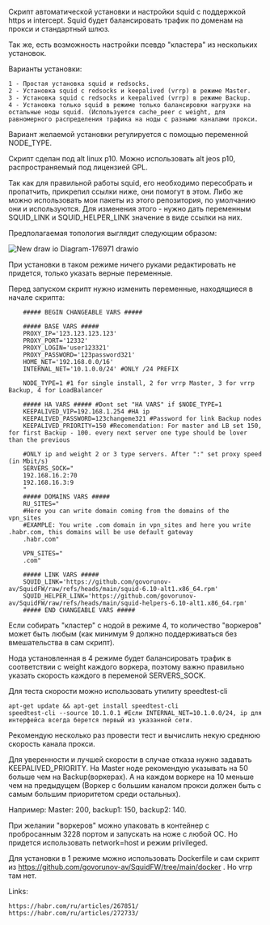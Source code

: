 Скрипт автоматической установки и настройки squid с поддержкой https и intercept. Squid будет балансировать трафик по доменам на прокси и стандартный шлюз.


Так же, есть возможность настройки псевдо "кластера" из нескольких установок.


Варианты установки:

    1 - Простая установка squid и redsocks.
    2 - Установка squid с redsocks и keepalived (vrrp) в режиме Master.
    3 - Установка squid с redsocks и keepalived (vrrp) в режиме Backup.
    4 - Установка только squid в режиме только балансировки нагрузки на остальные ноды squid. (Используется cache_peer с weight, для равномерного распределения трафика на ноды с разными каналами прокси.
  
Вариант желаемой установки регулируется с помощью переменной NODE_TYPE.


Скрипт сделан под alt linux p10. Можно использовать alt jeos p10, распространяемый под лицензией GPL.


Так как для правильной работы squid, его необходимо пересобрать и пропатчить, прикрепил ссылки ниже, они помогут в этом. Либо же можно использовать мои пакеты из этого репозитория, по умолчанию они и используются. Для изменения этого - нужно дать переменным SQUID_LINK и SQUID_HELPER_LINK значение в виде ссылки на них.


Предполагаемая топология выглядит следующим образом:

![New draw io Diagram-176971 drawio](https://github.com/user-attachments/assets/b743adc7-8765-4ebb-ad82-aef79da37313)


При установки в таком режиме ничего руками редактировать не придется, только указать верные переменные.


Перед запуском скрипт нужно изменить переменные, находящиеся в начале скрипта:

        ##### BEGIN CHANGEABLE VARS #####
        
        ##### BASE VARS #####
        PROXY_IP='123.123.123.123'
        PROXY_PORT='12332'
        PROXY_LOGIN='user123321'
        PROXY_PASSWORD='123password321'
        HOME_NET='192.168.0.0/16'
        INTERNAL_NET='10.1.0.0/24' #ONLY /24 PREFIX
        
        NODE_TYPE=1 #1 for single install, 2 for vrrp Master, 3 for vrrp Backup, 4 for LoadBalancer
        
        ##### HA VARS ##### #Dont set "HA VARS" if $NODE_TYPE=1
        KEEPALIVED_VIP=192.168.1.254 #HA ip
        KEEPALIVED_PASSWORD=123changeme321 #Password for link Backup nodes
        KEEPALIVED_PRIORITY=150 #Recomendation: For master and LB set 150, for first Backup - 100. every next server one type should be lover than the previous
        
        #ONLY ip and weight 2 or 3 type servers. After ":" set proxy speed (in Mbit/s)
        SERVERS_SOCK="
        192.168.16.2:70
        192.168.16.3:9
        "
        ##### DOMAINS VARS #####
        RU_SITES="
        #Here you can write domain coming from the domains of the vpn_sites
        #EXAMPLE: You write .com domain in vpn_sites and here you write .habr.com, this domains will be use default gateway
        .habr.com"
        
        VPN_SITES="
        .com"
        
        ##### LINK VARS #####
        SQUID_LINK='https://github.com/govorunov-av/SquidFW/raw/refs/heads/main/squid-6.10-alt1.x86_64.rpm'
        SQUID_HELPER_LINK='https://github.com/govorunov-av/SquidFW/raw/refs/heads/main/squid-helpers-6.10-alt1.x86_64.rpm'
        ##### END CHANGEABLE VARS #####


Если собирать "кластер" с нодой в режиме 4, то количество "воркеров" может быть любым (как минимум 9 должно поддерживаться без вмешательства в сам скрипт).


Нода установленная в 4 режиме будет балансировать трафик в соответствии с weight каждого воркера, поэтому важно правильно указать скорость каждого в переменой SERVERS_SOCK.

Для теста скорости можно использовать утилиту speedtest-cli

    apt-get update && apt-get install speedtest-cli
    speedtest-cli --source 10.1.0.1 #Если INTERNAL_NET=10.1.0.0/24, ip для интерфейса всегда берется первый из указанной сети.

Рекомендую несколько раз провести тест и вычислить некую среднюю скорость канала прокси.


Для уверенности и лучшей скорости в случае отказа нужно задавать KEEPALIVED_PRIORITY. На Master ноде рекомендую указывать на 50 больше чем на Backup(воркерах). А на каждом воркере на 10 меньше чем на предыдущем (Воркер с большим каналом прокси должен быть с самым большим приоритетом среди остальных).

Например: Master: 200, backup1: 150, backup2: 140.


При желании "воркеров" можно упаковать в контейнер с пробросанным 3228 портом и запускать на ноже с любой ОС. Но придется использовать network=host и режим privileged. 


Для установки в 1 режиме можно использовать Dockerfile и сам скрипт из https://github.com/govorunov-av/SquidFW/tree/main/docker . Но vrrp там нет.


Links:

    https://habr.com/ru/articles/267851/
    https://habr.com/ru/articles/272733/
